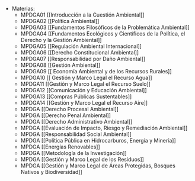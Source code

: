 - Materias:
    - MPDGA01 [[Introducción a la Cuestión Ambiental]]
    - MPDGA02 [[Política Ambiental]]
    - MPDGA03 [[Fundamentos Filosóficos de la Problemática Ambiental]]
    - MPDGA04 [[Fundamentos Ecológicos y Científicos de la Política, el Derecho y la Gestión Ambiental]]
    - MPDGA05 [[Regulación Ambiental Internacional]]
    - MPDGA06 [[Derecho Constitucional Ambiental]]
    - MPDGA07 [[Responsabilidad por Daño Ambiental]]
    - MPDGA08 [[Gestión Ambiental]]
    - MPDGA09 [[ Economía Ambiental y de los Recursos Rurales]]
    - MPDGA10 [[ Gestión y Marco Legal el Recurso Agua]]
    - MPDGA11 [[Gestión y Marco Legal el Recurso Suelo]]
    - MPDGA12 [[Comunicación y Educación Ambiental]]
    - MPDGA13 [[Compras Públicas Sustentables]]
    - MPDGA14 [[Gestión y Marco Legal el Recurso Aire]]
    - MPDGA [[Derecho Procesal Ambiental]]
    - MPDGA [[Derecho Penal Ambiental]]
    - MPDGA [[Derecho Administrativo Ambiental]]
    - MPDGA [[Evaluación de Impacto, Riesgo y Remediación Ambiental]]
    - MPDGA [[Responsabilidad Social Ambiental]]
    - MPDGA [[Política Pública en Hidrocarburos, Energía y Minería]]
    - MPDGA [[Energías Renovables]]
    - MPDGA [[Metodología de la Investigación]]
    - MPDGA [[Gestión y Marco Legal de los Residuos]]
    - MPDGA [[Gestión y Marco Legal de Áreas Protegidas, Bosques Nativos y Biodiversidad]]
